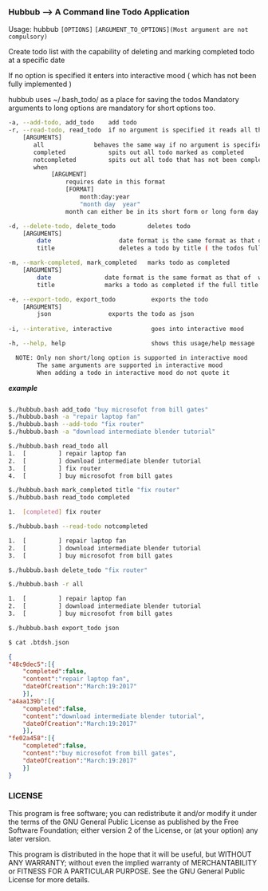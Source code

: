 ### Hubbub --> A Command line Todo Application

Usage: hubbub `[OPTIONS]` `[ARGUMENT_TO_OPTIONS](Most argument are not compulsory)`

Create todo list with the capability of deleting and marking completed
todo at a specific date

If no option is specified it enters into interactive mood ( which has not been fully implemented )

hubbub uses ~/.bash_todo/ as a place for saving the todos
Mandatory arguments to long options are mandatory for short options too.

```bash
-a, --add-todo, add_todo    add todo
-r, --read-todo, read_todo  if no argument is specified it reads all the todo 
    [ARGUMENTS]
	   all              behaves the same way if no argument is specified
       completed            spits out all todo marked as completed
       notcompleted         spits out all todo that has not been completed
       when
            [ARGUMENT]
			    requires date in this format
			    [FORMAT]
			    	month:day:year
			    	"month day  year"
				month can either be in its short form or long form day should be a number

-d, --delete-todo, delete_todo         deletes todo
	[ARGUMENTS]
		date                   date format is the same format as that of  when in (-r|--read-todo|read_todo)
		title                  deletes a todo by title ( the todos full title )

-m, --mark-completed, mark_completed   marks todo as completed
	[ARGUMENTS]
		date               date format is the same format as that of  when in (-r|--read-todo|read_todo)
		title              marks a todo as completed if the full title of the todo is passed as an argument to title

-e, --export-todo, export_todo          exports the todo
	[ARGUMENTS]
		json               	exports the todo as json
		
-i, --interative, interactive           goes into interactive mood

-h, --help, help                        shows this usage/help message

  NOTE: Only non short/long option is supported in interactive mood
        The same arguments are supported in interactive mood
        When adding a todo in interactive mood do not quote it
```

***example***

```bash

$./hubbub.bash add_todo "buy microsofot from bill gates"
$./hubbub.bash -a "repair laptop fan"
$./hubbub.bash --add-todo "fix router"
$./hubbub.bash -a "download intermediate blender tutorial"

$./hubbub.bash read_todo all
1.	[         ]	repair laptop fan
2.	[         ]	download intermediate blender tutorial
3.	[         ]	fix router
4.	[         ]	buy microsofot from bill gates

$./hubbub.bash mark_completed title "fix router"
$./hubbub.bash read_todo completed

1.	[completed]	fix router

$./hubbub.bash --read-todo notcompleted

1.	[         ]	repair laptop fan
2.	[         ]	download intermediate blender tutorial
3.	[         ]	buy microsofot from bill gates

$./hubbub.bash delete_todo "fix router"

$./hubbub.bash -r all

1.	[         ]	repair laptop fan
2.	[         ]	download intermediate blender tutorial
3.	[         ]	buy microsofot from bill gates

$./hubbub.bash export_todo json

$ cat .btdsh.json
```
```json
{
"48c9dec5":[{
	"completed":false,
	"content":"repair laptop fan",
	"dateOfCreation":"March:19:2017"
	}],
"a4aa139b":[{
	"completed":false,
	"content":"download intermediate blender tutorial",
	"dateOfCreation":"March:19:2017"
	}],
"fe02a458":[{
	"completed":false,
	"content":"buy microsofot from bill gates",
	"dateOfCreation":"March:19:2017"
	}]
}
```


### LICENSE
This program is free software; you can redistribute it and/or modify
it under the terms of the GNU General Public License as published by
the Free Software Foundation; either version 2 of the License, or
(at your option) any later version.

This program is distributed in the hope that it will be useful,
but WITHOUT ANY WARRANTY; without even the implied warranty of
MERCHANTABILITY or FITNESS FOR A PARTICULAR PURPOSE.  See the
GNU General Public License for more details.
